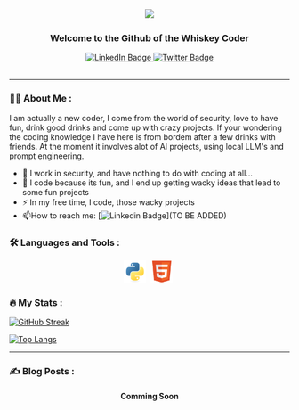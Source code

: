 <div id="header" align="center">
  <img src="https://media2.giphy.com/media/9GIE4bg4EV7UYFeP5B/giphy.gif?cid=ecf05e47zk367y6fonbkp0q24ayrrcwvjwp0sfzr6bv60aws&ep=v1_gifs_search&rid=giphy.gif&ct=g" width="300"/>
</div>

<div id="header" align="center">
<h3>Welcome to the Github of the Whiskey Coder</h3> 
</div>

<div id="badges" align="center">
  <a href="URL TO BE ADDED LATER">
    <img src="https://img.shields.io/badge/LinkedIn-blue?style=for-the-badge&logo=linkedin&logoColor=white" alt="LinkedIn Badge"/>
  </a>
  <a href="URL TO BE ADDED LATER">
    <img src="https://img.shields.io/badge/Twitter-blue?style=for-the-badge&logo=twitter&logoColor=white" alt="Twitter Badge"/>
  </a>
</div>
<div align="center">
<img src="https://komarev.com/ghpvc/?username=your-github-username&style=flat-square&color=blue" alt=""/>
</div>


---
### :man_technologist: About Me :
I am actually a new coder, I come from the world of security, love to have fun, drink good drinks and come up with crazy projects. If your wondering the coding knowledge I have here is from bordem after a few drinks with friends. At the moment it involves alot of AI projects, using local LLM's and prompt engineering. 

- :telescope: I work in security, and have nothing to do with coding at all...
- :seedling: I code because its fun, and I end up getting wacky ideas that lead to some fun projects
- :zap: In my free time, I code, those wacky projects
- :mailbox:How to reach me: [![Linkedin Badge](https://img.shields.io/badge/-WhiskeyCoder-blue?style=flat&logo=Linkedin&logoColor=white)](TO BE ADDED)


### :hammer_and_wrench: Languages and Tools :
<div align="center">
  <img src="https://github.com/devicons/devicon/blob/master/icons/python/python-original.svg" title="Python" alt="Python" width="40" height="40"/>&nbsp;
  <img src="https://github.com/devicons/devicon/blob/master/icons/html5/html5-original.svg" title="HTML5" alt="HTML" width="40" height="40"/>&nbsp;
</div>


### :fire: My Stats :
[![GitHub Streak](http://github-readme-streak-stats.herokuapp.com?user=your-github-username&theme=dark&background=000000)](https://git.io/streak-stats)

[![Top Langs](https://github-readme-stats.vercel.app/api/top-langs/?username=your-github-username&layout=compact&theme=vision-friendly-dark)](https://github.com/anuraghazra/github-readme-stats)


---

### :writing_hand: Blog Posts :
<h4 align="center"> Comming Soon<h4>
